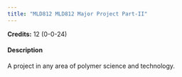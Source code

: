 ```yaml
---
title: "MLD812 MLD812 Major Project Part-II"
---
```

**Credits:** 12 (0-0-24)

#### Description
A project in any area of polymer science and technology.